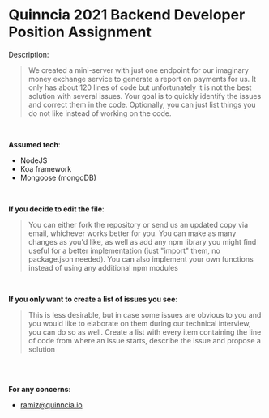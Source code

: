 # Quinncia 2021 Backend Developer Position Assignment

Description:
> We created a mini-server with just one endpoint for our imaginary money exchange service to generate a report on payments for us. It only has about 120 lines of code but unfortunately it is not the best solution with several issues. Your goal is to quickly identify the issues and correct them in the code. Optionally, you can just list things you do not like instead of working on the code. 

<br>

**Assumed tech**:
- NodeJS
- Koa framework
- Mongoose (mongoDB)

<br>

**If you decide to edit the file**:

> You can either fork the repository or send us an updated copy via email, whichever works better for you. You can make as many changes as you'd like, as well as add any npm library you might find useful for a better implementation (just "import" them, no package.json needed). You can also implement your own functions instead of using any additional npm modules 

<br>

**If you only want to create a list of issues you see**:

> This is less desirable, but in case some issues are obvious to you and you would like to elaborate on them during our technical interview, you can do so as well. Create a list with every item containing the line of code from where an issue starts, describe the issue and propose a solution

<br>
<br>

**For any concerns**:
- ramiz@quinncia.io
